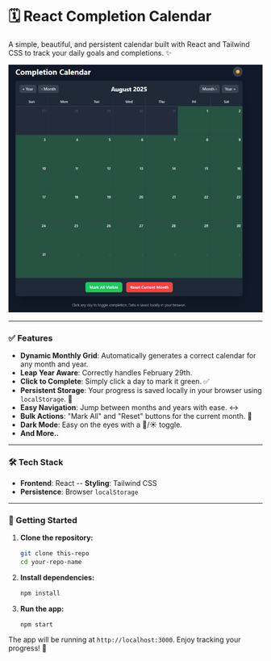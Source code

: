 # 🗓️ React Completion Calendar

A simple, beautiful, and persistent calendar built with React and Tailwind CSS to track your daily goals and completions. ✨

![Calendar Screenshot](https://github.com/JohnySir/Completion-Calendar/blob/4b8dd927e6c053f88cda8594f7fc3d899529ca5d/images/Screenshot%202025-08-04%20195348.png)

---

### ✅ Features

-   **Dynamic Monthly Grid**: Automatically generates a correct calendar for any month and year.
-   **Leap Year Aware**: Correctly handles February 29th.
-   **Click to Complete**: Simply click a day to mark it green. ✅
-   **Persistent Storage**: Your progress is saved locally in your browser using `localStorage`. 💾
-   **Easy Navigation**: Jump between months and years with ease. ↔️
-   **Bulk Actions**: "Mark All" and "Reset" buttons for the current month. 🚀
-   **Dark Mode**: Easy on the eyes with a 🌙/☀️ toggle.
-   **And More..**

---

### 🛠️ Tech Stack

-   **Frontend**: React
--   **Styling**: Tailwind CSS
-   **Persistence**: Browser `localStorage`

---

### 🚀 Getting Started

1.  **Clone the repository:**
    ```bash
    git clone this-repo
    cd your-repo-name
    ```

2.  **Install dependencies:**
    ```bash
    npm install
    ```

3.  **Run the app:**
    ```bash
    npm start
    ```

The app will be running at `http://localhost:3000`. Enjoy tracking your progress! 🎉
